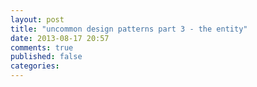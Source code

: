 ```yaml
---
layout: post
title: "uncommon design patterns part 3 - the entity"
date: 2013-08-17 20:57
comments: true
published: false
categories: 
---
```

